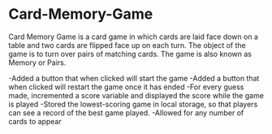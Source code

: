 # Card-Memory-Game
Card Memory Game is a card game in which cards are laid face down on a table and two cards are flipped face up on each turn. 
The object of the game is to turn over pairs of matching cards. The game is also known as Memory or Pairs.

-Added a button that when clicked will start the game
-Added a button that when clicked will restart the game once it has ended
-For every guess made, incremented a score variable and displayed the score while the game is played
-Stored the lowest-scoring game in local storage, so that players can see a record of the best game played.
-Allowed for any number of cards to appear
